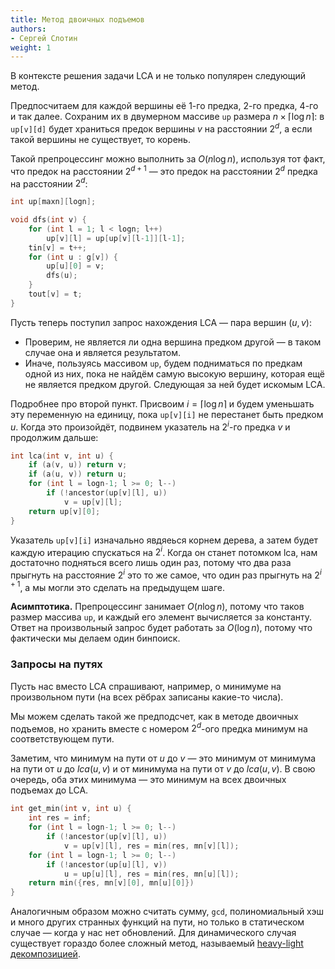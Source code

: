 ```yaml
---
title: Метод двоичных подъемов
authors:
- Сергей Слотин
weight: 1
---
```


В контексте решения задачи LCA и не только популярен следующий метод.

Предпосчитаем для каждой вершины её 1-го предка, 2-го предка, 4-го и так далее. Сохраним их в двумерном массиве `up` размера $n \times \lceil \log n \rceil$: в `up[v][d]` будет храниться предок вершины $v$ на расстоянии $2^d$, а если такой вершины не существует, то корень.

Такой препроцессинг можно выполнить за $O(n \log n)$, используя тот факт, что предок на расстоянии $2^{d+1}$ — это предок на расстоянии $2^d$ предка на расстоянии $2^d$:

```c++
int up[maxn][logn];

void dfs(int v) {
    for (int l = 1; l < logn; l++)
        up[v][l] = up[up[v][l-1]][l-1];
    tin[v] = t++;
    for (int u : g[v]) {
        up[u][0] = v;
        dfs(u);
    }
    tout[v] = t;
}
```

Пусть теперь поступил запрос нахождения LCA — пара вершин $(u, v)$:

* Проверим, не является ли одна вершина предком другой — в таком случае она и является результатом.
* Иначе, пользуясь массивом `up`, будем подниматься по предкам одной из них, пока не найдём самую высокую вершину, которая ещё не является предком другой. Следующая за ней будет искомым LCA.

Подробнее про второй пункт. Присвоим $i = \lceil \log n \rceil$ и будем уменьшать эту переменную на единицу, пока `up[v][i]` не перестанет быть предком $u$. Когда это произойдёт, подвинем указатель на $2^i$-го предка $v$ и продолжим дальше:

```c++
int lca(int v, int u) {
    if (a(v, u)) return v;
    if (a(u, v)) return u;
    for (int l = logn-1; l >= 0; l--)
        if (!ancestor(up[v][l], u))
            v = up[v][l];
    return up[v][0];
}
```

Указатель `up[v][i]` изначально явдяеься корнем дерева, а затем будет каждую итерацию спускаться на $2^i$. Когда он станет потомком lca, нам достаточно подняться всего лишь один раз, потому что два раза прыгнуть на расстояние $2^i$ это то же самое, что один раз прыгнуть на $2^{i+1}$, а мы могли это сделать на предыдущем шаге.

**Асимптотика.** Препроцессинг занимает $O(n \log n)$, потому что таков размер массива `up`, и каждый его элемент вычисляется за константу. Ответ на произвольный запрос будет работать за $O(\log n)$, потому что фактически мы делаем один бинпоиск.

### Запросы на путях

Пусть нас вместо LCA спрашивают, например, о минимуме на произвольном пути (на всех рёбрах записаны какие-то числа).

Мы можем сделать такой же предподсчет, как в методе двоичных подъемов, но хранить вместе с номером $2^d$-ого предка минимум на соответствующем пути.

Заметим, что минимум на пути от $u$ до $v$ — это минимум от минимума на пути от $u$ до $lca(u, v)$ и от минимума на пути от $v$ до $lca(u, v)$. В свою очередь, оба этих минимума — это минимум на всех двоичных подъемах до LCA.

```c++
int get_min(int v, int u) {
    int res = inf;
    for (int l = logn-1; l >= 0; l--)
        if (!ancestor(up[v][l], u))
            v = up[v][l], res = min(res, mn[v][l]);
    for (int l = logn-1; l >= 0; l--)
        if (!ancestor(up[u][l], v))
            u = up[u][l], res = min(res, mn[u][l]);
    return min({res, mn[v][0], mn[u][0]})
}
```

Аналогичным образом можно считать сумму, `gcd`, полиномиальный хэш и много других странных функций на пути, но только в статическом случае — когда у нас нет обновлений. Для динамического случая существует гораздо более сложный метод, называемый [heavy-light декомпозицией](/cs/tree-queries/heavy-light).
